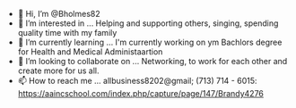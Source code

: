 - 👋 Hi, I’m @Bholmes82
- 👀 I’m interested in ... Helping and supporting others, singing, spending quality time with my family
- 🌱 I’m currently learning ... I'm currently working on ym Bachlors degree for Health and Medical Administaartion
- 💞️ I’m looking to collaborate on ... Networking, to work for each other and create more for us all. 
- 📫 How to reach me ... allbusiness8202@gmail; (713) 714 - 6015: https://aaincschool.com/index.php/capture/page/147/Brandy4276

<!---
Bholmes82/Bholmes82 is a ✨ special ✨ repository because its `README.md` (this file) appears on your GitHub profile.
You can click the Preview link to take a look at your changes.
--->
